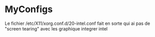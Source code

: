 # MyConfigs

Le fichier /etc/X11/xorg.conf.d/20-intel.conf fait en sorte qui ai pas de "screen tearing" avec les graphique integrer intel